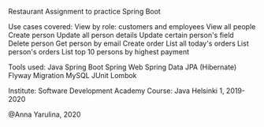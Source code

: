 Restaurant 
Assignment to practice Spring Boot 

Use cases covered:
    View by role: customers and employees
    View all people
    Create person
    Update all person details
    Update certain person's field
    Delete person
    Get person by email
    Create order
    List all today's orders
    List person's orders
    List top 10 persons by highest payment

Tools used:
    Java
    Spring Boot
    Spring Web
    Spring Data JPA (Hibernate)
    Flyway Migration
    MySQL
    JUnit
    Lombok

Institute: Software Development Academy
Course: Java Helsinki 1, 2019-2020

@Anna Yarulina, 2020
